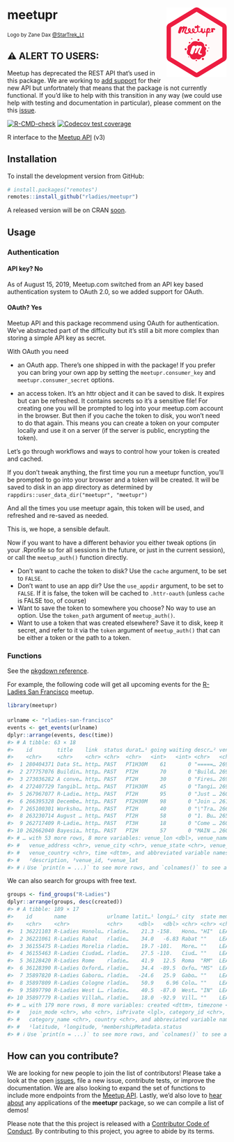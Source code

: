 
<!-- README.md is generated from README.Rmd. Please edit the Rmd file -->

# meetupr <img src="man/figures/logo.png" align="right" alt="Zane Dax @StarTrek_Lt" width="138.5" />

<small>Logo by Zane Dax
[@StarTrek_Lt](https://mobile.twitter.com/startrek_lt)</small>

## ⚠️ ALERT TO USERS:

Meetup has deprecated the REST API that’s used in this package. We are
working to [add support](https://github.com/rladies/meetupr/issues/118)
for their new API but unfortnately that means that the package is not
currently functional. If you’d like to help with this transition in any
way (we could use help with testing and documentation in particular),
please comment on the this
[issue](https://github.com/rladies/meetupr/issues/118).

<!-- badges: start -->

[![R-CMD-check](https://github.com/rladies/meetupr/actions/workflows/R-CMD-check.yaml/badge.svg)](https://github.com/rladies/meetupr/actions)
[![Codecov test
coverage](https://codecov.io/gh/rladies/meetupr/branch/master/graph/badge.svg)](https://codecov.io/gh/rladies/meetupr?branch=master)
<!-- badges: end -->

R interface to the [Meetup API](https://www.meetup.com/meetup_api/) (v3)

## Installation

To install the development version from GitHub:

``` r
# install.packages("remotes")
remotes::install_github("rladies/meetupr")
```

A released version will be on CRAN
[soon](https://github.com/rladies/meetupr/issues/24).

## Usage

### Authentication

#### API key? No

As of August 15, 2019, Meetup.com switched from an API key based
authentication system to OAuth 2.0, so we added support for OAuth.

#### OAuth? Yes

Meetup API and this package recommend using OAuth for authentication.
We’ve abstracted part of the difficulty but it’s still a bit more
complex than storing a simple API key as secret.

With OAuth you need

-   an OAuth app. There’s one shipped in with the package! If you prefer
    you can bring your own app by setting the `meetupr.consumer_key` and
    `meetupr.consumer_secret` options.

-   an access token. It’s an httr object and it can be saved to disk. It
    expires but can be refreshed. It contains secrets so it’s a
    sensitive file! For creating one you will be prompted to log into
    your meetup.com account in the browser. But then if you cache the
    token to disk, you won’t need to do that again. This means you can
    create a token on your computer locally and use it on a server (if
    the server is public, encrypting the token).

Let’s go through workflows and ways to control how your token is created
and cached.

If you don’t tweak anything, the first time you run a meetupr function,
you’ll be prompted to go into your browser and a token will be created.
It will be saved to disk in an app directory as determined by
`rappdirs::user_data_dir("meetupr", "meetupr")`

And all the times you use meetupr again, this token will be used, and
refreshed and re-saved as needed.

This is, we hope, a sensible default.

Now if you want to have a different behavior you either tweak options
(in your .Rprofile so for all sessions in the future, or just in the
current session), or call the `meetup_auth()` function directly.

-   Don’t want to cache the token to disk? Use the `cache` argument, to
    be set to `FALSE`.
-   Don’t want to use an app dir? Use the `use_appdir` argument, to be
    set to `FALSE`. If it is false, the token will be cached to
    `.httr-oauth` (unless `cache` is FALSE too, of course)
-   Want to save the token to somewhere you choose? No way to use an
    option. Use the `token_path` argument of `meetup_auth()`.
-   Want to use a token that was created elsewhere? Save it to disk,
    keep it secret, and refer to it via the `token` argument of
    `meetup_auth()` that can be either a token or the path to a token.

### Functions

See the [pkgdown
reference](https://rladies.github.io/meetupr/reference/index.html).

For example, the following code will get all upcoming events for the
[R-Ladies San Francisco](https://meetup.com/rladies-san-francisco)
meetup.

``` r
library(meetupr)

urlname <- "rladies-san-francisco"
events <- get_events(urlname)
dplyr::arrange(events, desc(time))
#> # A tibble: 63 × 18
#>    id        title    link  status durat…¹ going waiting descr…² venue…³ venue…⁴
#>    <chr>     <chr>    <chr> <chr>  <chr>   <int>   <int> <chr>   <chr>     <dbl>
#>  1 280404371 Data St… http… PAST   PT1H30M    61       0 "=====… 269060…   -8.52
#>  2 277757076 Buildin… http… PAST   PT2H       70       0 "Build… 269060…   -8.52
#>  3 273036282 A conve… http… PAST   PT2H       30       0 "Fires… 269060…   -8.52
#>  4 272407729 Tangibl… http… PAST   PT1H30M    45       0 "Tangi… 269060…   -8.52
#>  5 267967077 R-Ladie… http… PAST   PT2H       95       0 "Just … 260586…   37.8 
#>  6 266395328 Decembe… http… PAST   PT2H30M    98       0 "Join … 261907…   37.8 
#>  7 265100301 Worksho… http… PAST   PT2H       40       0 "\"Tra… 266458…   37.8 
#>  8 263230714 August … http… PAST   PT2H       58       0 "1. Bu… 265200…   37.6 
#>  9 262717409 R-Ladie… http… PAST   PT3H       18       0 "Come … 260979…   37.8 
#> 10 262662040 Bayesia… http… PAST   PT2H       57       0 "MAIN … 260597…   37.8 
#> # … with 53 more rows, 8 more variables: venue_lon <dbl>, venue_name <chr>,
#> #   venue_address <chr>, venue_city <chr>, venue_state <chr>, venue_zip <chr>,
#> #   venue_country <chr>, time <dttm>, and abbreviated variable names ¹​duration,
#> #   ²​description, ³​venue_id, ⁴​venue_lat
#> # ℹ Use `print(n = ...)` to see more rows, and `colnames()` to see all variable names
```

We can also search for groups with free text.

``` r
groups <- find_groups("R-Ladies")
dplyr::arrange(groups, desc(created))
#> # A tibble: 189 × 17
#>    id       name             urlname latit…¹ longi…² city  state membe…³ members
#>    <chr>    <chr>            <chr>     <dbl>   <dbl> <chr> <chr> <chr>     <int>
#>  1 36221103 R-Ladies Honolu… rladie…    21.3 -158.   Hono… "HI"  LEADER       11
#>  2 36221061 R-Ladies Rabat   rladie…    34.0   -6.83 Rabat ""    LEADER      145
#>  3 36155475 R-Ladies Morelia rladie…    19.7 -101.   More… ""    LEADER       97
#>  4 36155463 R-Ladies Ciudad… rladie…    27.5 -110.   Ciud… ""    LEADER        2
#>  5 36128420 R-Ladies Rome    rladie…    41.9   12.5  Roma  "RM"  LEADER       25
#>  6 36128390 R-Ladies Oxford… rladie…    34.4  -89.5  Oxfo… "MS"  LEADER        3
#>  7 35897820 R-Ladies Gaboro… rladie…   -24.6   25.9  Gabo… ""    LEADER      490
#>  8 35897809 R-Ladies Cologne rladie…    50.9    6.96 Colo… ""    LEADER      178
#>  9 35897790 R-Ladies West L… rladie…    40.5  -87.0  West… "IN"  LEADER        9
#> 10 35897779 R-Ladies Villah… rladie…    18.0  -92.9  Vill… ""    LEADER      116
#> # … with 179 more rows, 8 more variables: created <dttm>, timezone <chr>,
#> #   join_mode <chr>, who <chr>, isPrivate <lgl>, category_id <chr>,
#> #   category_name <chr>, country <chr>, and abbreviated variable names
#> #   ¹​latitude, ²​longitude, ³​membershipMetadata.status
#> # ℹ Use `print(n = ...)` to see more rows, and `colnames()` to see all variable names
```

## How can you contribute?

We are looking for new people to join the list of contributors! Please
take a look at the open
[issues](https://github.com/rladies/meetupr/issues), file a new issue,
contribute tests, or improve the documentation. We are also looking to
expand the set of functions to include more endpoints from the [Meetup
API](https://www.meetup.com/meetup_api/). Lastly, we’d also love to
[hear about](https://github.com/rladies/meetupr/issues/74) any
applications of the **meetupr** package, so we can compile a list of
demos!

Please note that the this project is released with a [Contributor Code
of
Conduct](https://github.com/rladies/.github/blob/master/CODE_OF_CONDUCT.md).
By contributing to this project, you agree to abide by its terms.
